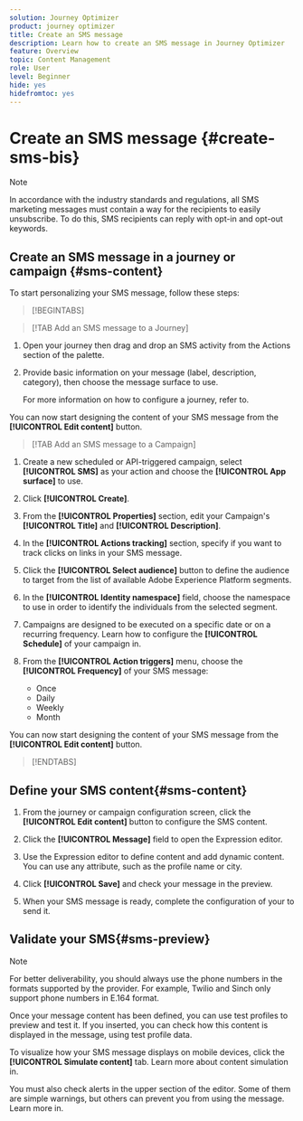 ```yaml
---
solution: Journey Optimizer
product: journey optimizer
title: Create an SMS message
description: Learn how to create an SMS message in Journey Optimizer
feature: Overview
topic: Content Management
role: User
level: Beginner
hide: yes
hidefromtoc: yes
---
```

# Create an SMS message {#create-sms-bis}

>[!NOTE]
>
>In accordance with the industry standards and regulations, all SMS marketing messages must contain a way for the recipients to easily unsubscribe. To do this, SMS recipients can reply with opt-in and opt-out keywords. 

## Create an SMS message in a journey or campaign {#sms-content}

To start personalizing your SMS message, follow these steps:

>[!BEGINTABS]

>[!TAB Add an SMS message to a Journey]

1. Open your journey then drag and drop an SMS activity from the Actions section of the palette.

1. Provide basic information on your message (label, description, category), then choose the message surface to use.

    For more information on how to configure a journey, refer to.

You can now start designing the content of your SMS message from the **[!UICONTROL Edit content]** button. 

>[!TAB Add an SMS message to a Campaign]

1. Create a new scheduled or API-triggered campaign, select **[!UICONTROL SMS]** as your action and choose the **[!UICONTROL App surface]** to use.

1. Click **[!UICONTROL Create]**.

1. From the **[!UICONTROL Properties]** section, edit your Campaign's **[!UICONTROL Title]** and **[!UICONTROL Description]**.

1. In the **[!UICONTROL Actions tracking]** section, specify if you want to track clicks on links in your SMS message.

1. Click the **[!UICONTROL Select audience]** button to define the audience to target from the list of available Adobe Experience Platform segments. 

1. In the **[!UICONTROL Identity namespace]** field, choose the namespace to use in order to identify the individuals from the selected segment.

1. Campaigns are designed to be executed on a specific date or on a recurring frequency. Learn how to configure the **[!UICONTROL Schedule]** of your campaign in. 

1. From the **[!UICONTROL Action triggers]** menu, choose the **[!UICONTROL Frequency]** of your SMS message:

    * Once
    * Daily
    * Weekly
    * Month
    
You can now start designing the content of your SMS message from the **[!UICONTROL Edit content]** button.

>[!ENDTABS]

## Define your SMS content{#sms-content}

1. From the journey or campaign configuration screen, click the **[!UICONTROL Edit content]** button to configure the SMS content.

1. Click the **[!UICONTROL Message]** field to open the Expression editor.

1. Use the Expression editor to define content and add dynamic content. You can use any attribute, such as the profile name or city. 

1. Click **[!UICONTROL Save]** and check your message in the preview.

1. When your SMS message is ready, complete the configuration of your to send it.

## Validate your SMS{#sms-preview}

>[!NOTE]
>
> For better deliverability, you should always use the phone numbers in the formats supported by the provider. For example, Twilio and Sinch only support phone numbers in E.164 format.

Once your message content has been defined, you can use test profiles to preview and test it. If you inserted, you can check how this content is displayed in the message, using test profile data.

To visualize how your SMS message displays on mobile devices, click the **[!UICONTROL Simulate content]** tab. Learn more about content simulation in.

You must also check alerts in the upper section of the editor.  Some of them are simple warnings, but others can prevent you from using the message. Learn more in.
